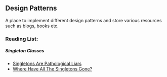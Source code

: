 ## Design Patterns

A place to implement different design patterns and store various resources such as blogs, books etc.

### Reading List:

##### Singleton Classes
- [Singletons Are Pathological Liars](https://testing.googleblog.com/2008/08/by-miko-hevery-so-you-join-new-project.html)
- [Where Have All The Singletons Gone?](https://testing.googleblog.com/2008/08/by-miko-hevery-so-you-join-new-project.html)
